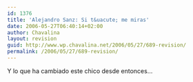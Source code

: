 ```yaml
---
id: 1376
title: 'Alejandro Sanz: Si t&uacute; me miras'
date: 2006-05-27T06:40:14+02:00
author: Chavalina
layout: revision
guid: http://www.wp.chavalina.net/2006/05/27/689-revision/
permalink: /2006/05/27/689-revision/
---
```

Y lo que ha cambiado este chico desde entonces…